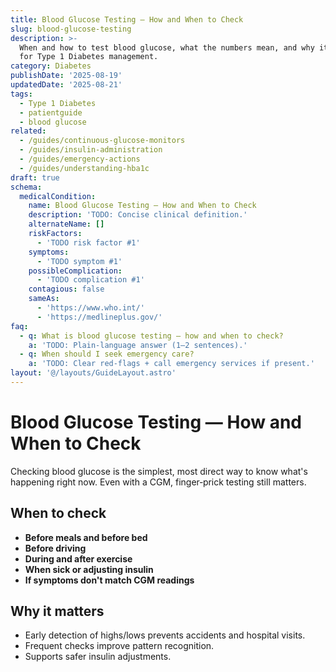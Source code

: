 ```yaml
---
title: Blood Glucose Testing — How and When to Check
slug: blood-glucose-testing
description: >-
  When and how to test blood glucose, what the numbers mean, and why it matters
  for Type 1 Diabetes management.
category: Diabetes
publishDate: '2025-08-19'
updatedDate: '2025-08-21'
tags:
  - Type 1 Diabetes
  - patientguide
  - blood glucose
related:
  - /guides/continuous-glucose-monitors
  - /guides/insulin-administration
  - /guides/emergency-actions
  - /guides/understanding-hba1c
draft: true
schema:
  medicalCondition:
    name: Blood Glucose Testing — How and When to Check
    description: 'TODO: Concise clinical definition.'
    alternateName: []
    riskFactors:
      - 'TODO risk factor #1'
    symptoms:
      - 'TODO symptom #1'
    possibleComplication:
      - 'TODO complication #1'
    contagious: false
    sameAs:
      - 'https://www.who.int/'
      - 'https://medlineplus.gov/'
faq:
  - q: What is blood glucose testing — how and when to check?
    a: 'TODO: Plain-language answer (1–2 sentences).'
  - q: When should I seek emergency care?
    a: 'TODO: Clear red-flags + call emergency services if present.'
layout: '@/layouts/GuideLayout.astro'
---
```

# Blood Glucose Testing — How and When to Check

Checking blood glucose is the simplest, most direct way to know what's happening right now. Even with a CGM, finger‑prick testing still matters.

## When to check
- **Before meals and before bed**
- **Before driving**
- **During and after exercise**
- **When sick or adjusting insulin**
- **If symptoms don't match CGM readings**

## Why it matters
- Early detection of highs/lows prevents accidents and hospital visits.
- Frequent checks improve pattern recognition.
- Supports safer insulin adjustments.

